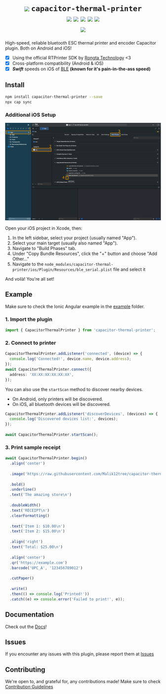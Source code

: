 <h1 align="center">
  <img
    src="https://raw.githubusercontent.com/Malik12tree/capacitor-thermal-printer/main/assets/Logo.png"
    width="64"
    valign="middle"
  />
  <code>capacitor-thermal-printer</code>
  <br>
  <img src="https://img.shields.io/badge/bluetooth-6796f9?&logo=bluetooth&logoColor=white">
  <img src="https://img.shields.io/badge/Capacitor-119EFF?logo=Capacitor&logoColor=white">
  <img src="https://img.shields.io/badge/TypeScript-007ACC?logo=typescript&logoColor=white">
  <img src="https://img.shields.io/badge/Android-3DDC84?logo=android&logoColor=white">
  <img src="https://img.shields.io/badge/iOS-157EFB?logo=apple&logoColor=white">
  <br>
  <img src="https://img.shields.io/github/license/Malik12tree/capacitor-thermal-printer?color=orange">

</h1>

High-speed, reliable bluetooth ESC thermal printer and encoder Capacitor plugin. Both on Android and iOS!

- [x] Using the official RTPrinter SDK by [Rongta Technology](https://www.rongtatech.com/) <3
- [x] Cross-platform compatibility (Android & iOS)
- [x] **_Swift_** speeds on iOS of [BLE](https://en.wikipedia.org/wiki/Bluetooth_Low_Energy) **(known for it's pain-in-the-ass speed)**

## Install

```bash
npm install capacitor-thermal-printer --save
npx cap sync
```

### Additional iOS Setup

<img src="./assets/ios-include.png" />

Open your iOS project in Xcode, then:

1. In the left sidebar, select your project (usually named "App").
2. Select your main target (usually also named "App").
3. Navigate to "Build Phases" tab.
4. Under "Copy Bundle Resources", click the "+" button and choose "Add Other..."
5. Navigate to the `node_modules/capacitor-thermal-printer/ios/Plugin/Resources/ble_serial.plist` file and select it

And voilà! You're all set!

## Example

Make sure to check the Ionic Angular example in the [example](./example) folder.

### 1. Import the plugin

```ts
import { CapacitorThermalPrinter } from 'capacitor-thermal-printer';
```

### 2. Connect to printer

```ts
CapacitorThermalPrinter.addListener('connected', (device) => {
  console.log('Connected!', device.name, device.address);
});
await CapacitorThermalPrinter.connect({
  address: 'XX:XX:XX:XX:XX:XX',
});
```

You can also use the `startScan` method to discover nearby devices.

- On Android, only printers will be discovered.
- On iOS, all bluetooth devices will be discovered.

```ts
CapacitorThermalPrinter.addListener('discoverDevices', (devices) => {
  console.log('Discovered devices list:', devices);
});

await CapacitorThermalPrinter.startScan();
```

### 3. Print sample receipt

```ts
await CapacitorThermalPrinter.begin()
  .align('center')

  .image('https://raw.githubusercontent.com/Malik12tree/capacitor-thermal-printer/main/assets/Logo-Black.png')

  .bold()
  .underline()
  .text('The amazing store\n')

  .doubleWidth()
  .text('RECEIPT\n')
  .clearFormatting()

  .text('Item 1: $10.00\n')
  .text('Item 2: $15.00\n')

  .align('right')
  .text('Total: $25.00\n')

  .align('center')
  .qr('https://example.com')
  .barcode('UPC_A', '123456789012')

  .cutPaper()

  .write()
  .then(() => console.log('Printed!'))
  .catch((e) => console.error('Failed to print!', e));
```

## Documentation

Check out the [Docs](./docs/README.md)!

## Issues

If you encounter any issues with this plugin, please report them at [Issues](https://github.com/Malik12tree/capacitor-thermal-printer/issues)

## Contributing

We're open to, and grateful for, any contributions made! Make sure to check [Contribution Guidelines](./CONTRIBUTING.md)
